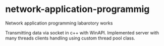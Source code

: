 # network-application-programmig
Network application programming labarotory works

Transmitting data via socket in c++ with WinAPI. Implemented server with many threads clients handling using custom thread pool class.
